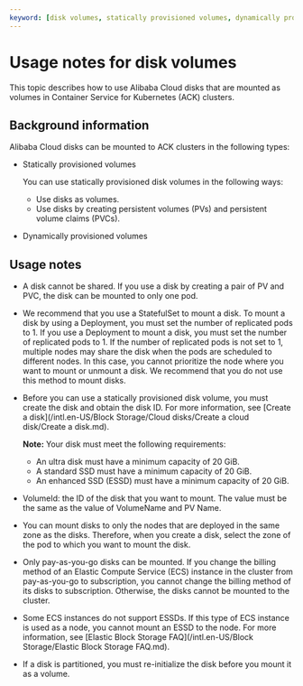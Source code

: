```yaml
---
keyword: [disk volumes, statically provisioned volumes, dynamically provisioned volumes]
---
```


# Usage notes for disk volumes

This topic describes how to use Alibaba Cloud disks that are mounted as volumes in Container Service for Kubernetes \(ACK\) clusters.

## Background information

Alibaba Cloud disks can be mounted to ACK clusters in the following types:

-   Statically provisioned volumes

    You can use statically provisioned disk volumes in the following ways:

    -   Use disks as volumes.
    -   Use disks by creating persistent volumes \(PVs\) and persistent volume claims \(PVCs\).
-   Dynamically provisioned volumes

## Usage notes

-   A disk cannot be shared. If you use a disk by creating a pair of PV and PVC, the disk can be mounted to only one pod.
-   We recommend that you use a StatefulSet to mount a disk. To mount a disk by using a Deployment, you must set the number of replicated pods to 1. If you use a Deployment to mount a disk, you must set the number of replicated pods to 1. If the number of replicated pods is not set to 1, multiple nodes may share the disk when the pods are scheduled to different nodes. In this case, you cannot prioritize the node where you want to mount or unmount a disk. We recommend that you do not use this method to mount disks.
-   Before you can use a statically provisioned disk volume, you must create the disk and obtain the disk ID. For more information, see [Create a disk](/intl.en-US/Block Storage/Cloud disks/Create a cloud disk/Create a disk.md).

    **Note:** Your disk must meet the following requirements:

    -   An ultra disk must have a minimum capacity of 20 GiB.
    -   A standard SSD must have a minimum capacity of 20 GiB.
    -   An enhanced SSD \(ESSD\) must have a minimum capacity of 20 GiB.
-   VolumeId: the ID of the disk that you want to mount. The value must be the same as the value of VolumeName and PV Name.
-   You can mount disks to only the nodes that are deployed in the same zone as the disks. Therefore, when you create a disk, select the zone of the pod to which you want to mount the disk.
-   Only pay-as-you-go disks can be mounted. If you change the billing method of an Elastic Compute Service \(ECS\) instance in the cluster from pay-as-you-go to subscription, you cannot change the billing method of its disks to subscription. Otherwise, the disks cannot be mounted to the cluster.
-   Some ECS instances do not support ESSDs. If this type of ECS instance is used as a node, you cannot mount an ESSD to the node. For more information, see [Elastic Block Storage FAQ](/intl.en-US/Block Storage/Elastic Block Storage FAQ.md).
-   If a disk is partitioned, you must re-initialize the disk before you mount it as a volume.

